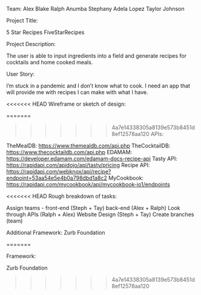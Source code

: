 Team:
Alex Blake 
Ralph Anumba 
Stephany Adela Lopez 
Taylor Johnson

Project Title: 

5 Star Recipes 
FiveStarRecipes

Project Description: 

The user is able to input ingredients into a field and generate recipes for cocktails and home cooked meals. 

User Story: 

I’m stuck in a pandemic and I don’t know what to cook. I need an app that will provide me with recipes I can make with what I have. 

<<<<<<< HEAD
Wireframe or sketch of design: 


=======
>>>>>>> 4a7e14338305a8139e573b8451d8ef12578aa120
APIs: 

TheMealDB: https://www.themealdb.com/api.php
TheCocktailDB: https://www.thecocktaildb.com/api.php
EDAMAM: https://developer.edamam.com/edamam-docs-recipe-api
Tasty API: https://rapidapi.com/apidojo/api/tasty/pricing
Recipe API: https://rapidapi.com/webknox/api/recipe?endpoint=53aa54e5e4b0a798dbd1a8c2
MyCookbook: https://rapidapi.com/mycookbook/api/mycookbook-io1/endpoints

<<<<<<< HEAD
Rough breakdown of tasks: 

Assign teams - front-end (Steph + Tay) back-end (Alex + Ralph) 
Look through APIs (Ralph + Alex) 
Website Design (Steph + Tay)
Create branches (team)

Additional Framework: Zurb Foundation

=======


Framework:

Zurb Foundation
>>>>>>> 4a7e14338305a8139e573b8451d8ef12578aa120
